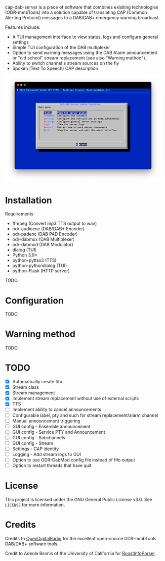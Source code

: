 cap-dab-server is a piece of software that combines exisiting technologies
(ODR-mmbTools) into a solution capable of translating CAP (Common
Alerting Protocol) messages to a DAB/DAB+ emergency warning broadcast.

Features include:
- A TUI management interface to view status, logs and configure general settings
- Simple TUI configuration of the DAB multiplexer
- Option to send warning messages using the DAB Alarm announcement or "old
  school" stream replacement (see also "Warning method").
- Ability to switch channel's stream sources on the fly
- Spoken (Text To Speech) CAP description

![Main menu](main_menu.png)

# Installation
Requirements:
- ffmpeg (Convert mp3 TTS output to wav)
- odr-audioenc (DAB/DAB+ Encoder)
- odr-padenc (DAB PAD Encoder)
- odr-dabmux (DAB Multiplexer)
- odr-dabmod (DAB Modulator)
- dialog (TUI)
- Python 3.9+
- python-pyttsx3 (TTS)
- python-pythondialog (TUI)
- python-Flask (HTTP server)

TODO

# Configuration
TODO

# Warning method
TODO

# TODO
- [x] Automatically create fifo
- [x] Stream class
- [x] Stream management
- [x] Implement stream replacement without use of external scripts
- [x] TTS
- [ ] Implement ability to cancel announcements
- [ ] Configurable label, pty and such for stream replacement/alarm channel
- [ ] Manual announcement triggering
- [ ] GUI config - Ensemble announcement
- [ ] GUI config - Service PTY and Announcement
- [ ] GUI config - Subchannels
- [ ] GUI config - Stream
- [ ] Settings - CAP identity
- [ ] Logging - Add stream logs to GUI
- [ ] Option to use ODR-DabMod config file instead of fifo output
- [ ] Option to restart threads that have quit

# License
This project is licensed under the GNU General Public License v3.0. See
`LICENSE` for more information.

# Credits
Credits to [OpenDigitalRadio](http://www.opendigitalradio.org/) for the
excellent open-source ODR-mmbTools DAB/DAB+ software tools.

Credit to Adeola Bannis of the University of California for [BoostInfoParser](https://gist.github.com/thecodemaiden/dc4e4e4a54eaa5f0be84).
